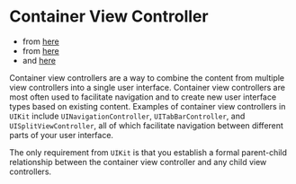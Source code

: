 # Container View Controller

* from [here](https://developer.apple.com/library/content/featuredarticles/ViewControllerPGforiPhoneOS/ImplementingaContainerViewController.html)
* from [here](https://useyourloaf.com/blog/container-view-controllers/)
* and [here](https://cocoacasts.com/managing-view-controllers-with-container-view-controllers/)

Container view controllers are a way to combine the content from multiple view
controllers into a single user interface. Container view controllers are most
often used to facilitate navigation and to create new user interface types based
on existing content. Examples of container view controllers in `UIKit` include
`UINavigationController`, `UITabBarController`, and `UISplitViewController`, all of
which facilitate navigation between different parts of your user interface.

The only requirement from `UIKit` is that you establish a formal parent-child
relationship between the container view controller and any child view
controllers.
